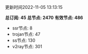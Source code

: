 更新时间2022-11-05 13:13:15

**总订阅: 45**
**总节点: 2470**
**有效节点: 486**
- ssr节点: 8
- trojan节点: 47
- ss节点: 130
- v2ray节点: 301
